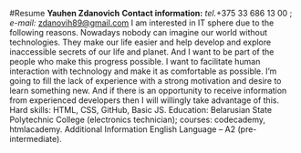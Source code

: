 #Resume
**Yauhen Zdanovich**
**Contact information:**
 *tel.*+375 33 686 13 00 ;
  *e-mail:* zdanovih89@gmail.com
I am interested in IT sphere due to the following reasons. Nowadays nobody can imagine our world without technologies. They make our life easier and help develop and explore inaccessible secrets of our life and planet. And I want to be part of the people who make this progress possible. I want to facilitate human interaction with technology and make it as comfortable as possible. I’m going to fill the lack of experience with a strong motivation and desire to learn something new. And if there is an opportunity to receive information from experienced developers then I will willingly take advantage of this.
Hard skills: HTML, CSS, GitHub, Basic JS.
Education: Belarusian State Polytechnic College (electronics technician); courses: codecademy, htmlacademy.
Additional Information
English Language – A2 (pre-intermediate).
